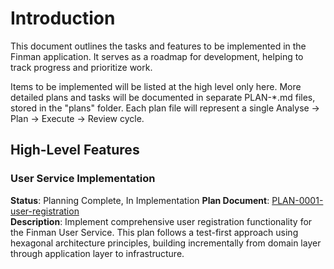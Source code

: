 # Introduction

This document outlines the tasks and features to be implemented in the Finman application.
It serves as a roadmap for development, helping to track progress and prioritize work.

Items to be implemented will be listed at the high level only here. More detailed plans and tasks will be documented in separate PLAN-*.md files, stored in the "plans" folder. Each plan file will represent a single Analyse -> Plan -> Execute -> Review cycle.

## High-Level Features

### User Service Implementation
**Status**: Planning Complete, In Implementation
**Plan Document**: [PLAN-0001-user-registration](plans/PLAN-0001-user-registration.md)  
**Description**: Implement comprehensive user registration functionality for the Finman User Service. This plan follows a test-first approach using hexagonal architecture principles, building incrementally from domain layer through application layer to infrastructure.

